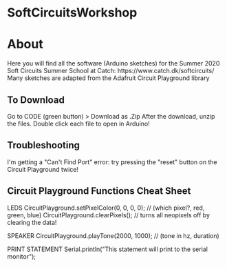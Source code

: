 # SoftCircuitsWorkshop
<h1>About</h1>
Here you will find all the software (Arduino sketches) for the Summer 2020 Soft Circuits Summer School at Catch: https://www.catch.dk/softcircuits/
Many sketches are adapted from the Adafruit Circuit Playground library

<h2>To Download</h2>
Go to CODE (green button) > Download as .Zip 
After the download, unzip the files. 
Double click each file to open in Arduino!

<h2>Troubleshooting</h2>
I'm getting a "Can't Find Port" error: try pressing the "reset" button on the Circuit Playground twice! 

<h2>Circuit Playground Functions Cheat Sheet</h2>

LEDS
CircuitPlayground.setPixelColor(0, 0,   0,   0); // (which pixel?, red, green, blue)
CircuitPlayground.clearPixels(); // turns all neopixels off by clearing the data!

SPEAKER
CircuitPlayground.playTone(2000, 1000); // (tone in hz, duration)

PRINT STATEMENT
Serial.println("This statement will print to the serial monitor");
